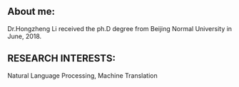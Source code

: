 ## About me:
Dr.Hongzheng Li received the ph.D degree from Beijing Normal University in June, 2018.

## RESEARCH INTERESTS:
Natural Language Processing, Machine Translation
